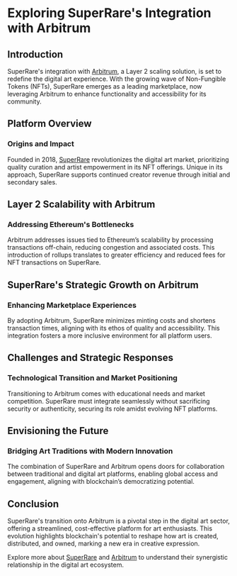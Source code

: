 # Exploring SuperRare's Integration with Arbitrum

## Introduction

SuperRare's integration with [Arbitrum](https://arbitrum.io), a Layer 2 scaling solution, is set to redefine the digital art experience. With the growing wave of Non-Fungible Tokens (NFTs), SuperRare emerges as a leading marketplace, now leveraging Arbitrum to enhance functionality and accessibility for its community.

## Platform Overview

### Origins and Impact

Founded in 2018, [SuperRare](https://www.superrare.com) revolutionizes the digital art market, prioritizing quality curation and artist empowerment in its NFT offerings. Unique in its approach, SuperRare supports continued creator revenue through initial and secondary sales.

## Layer 2 Scalability with Arbitrum

### Addressing Ethereum's Bottlenecks

Arbitrum addresses issues tied to Ethereum’s scalability by processing transactions off-chain, reducing congestion and associated costs. This introduction of rollups translates to greater efficiency and reduced fees for NFT transactions on SuperRare.

## SuperRare's Strategic Growth on Arbitrum

### Enhancing Marketplace Experiences

By adopting Arbitrum, SuperRare minimizes minting costs and shortens transaction times, aligning with its ethos of quality and accessibility. This integration fosters a more inclusive environment for all platform users.

## Challenges and Strategic Responses

### Technological Transition and Market Positioning

Transitioning to Arbitrum comes with educational needs and market competition. SuperRare must integrate seamlessly without sacrificing security or authenticity, securing its role amidst evolving NFT platforms.

## Envisioning the Future

### Bridging Art Traditions with Modern Innovation

The combination of SuperRare and Arbitrum opens doors for collaboration between traditional and digital art platforms, enabling global access and engagement, aligning with blockchain’s democratizing potential.

## Conclusion

SuperRare's transition onto Arbitrum is a pivotal step in the digital art sector, offering a streamlined, cost-effective platform for art enthusiasts. This evolution highlights blockchain's potential to reshape how art is created, distributed, and owned, marking a new era in creative expression.

Explore more about [SuperRare](https://www.superrare.com) and [Arbitrum](https://arbitrum.io) to understand their synergistic relationship in the digital art ecosystem.